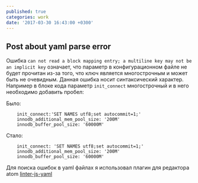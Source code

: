 ```yaml
---
published: true
categories: work
date: '2017-03-30 16:43:00 +0300'
---
```

## Post about yaml parse error

 Ошибка `can not read a block mapping entry; a multiline key may not be an implicit key`
означает, что параметр в конфигурационном файле не будет прочитан из-за того, что ключ является многострочным и может быть не очевидным. Данная ошибка носит синтаксический характер.
Например в блоке кода параметр `init_connect` многострочный и в него необходимо добавить пробел:

Было:

```
    init_connect:'SET NAMES utf8;set autocommit=1;'
    innodb_additional_mem_pool_size: '200M'
    innodb_buffer_pool_size: '60000M'
```

Стало:

```
    init_connect: 'SET NAMES utf8;set autocommit=1;'
    innodb_additional_mem_pool_size: '200M'
    innodb_buffer_pool_size: '60000M'
```

Для поиска ошибок в yaml файлах я использовал плагин для редактора atom [linter-js-yaml](https://github.com/AtomLinter/linter-js-yaml)

